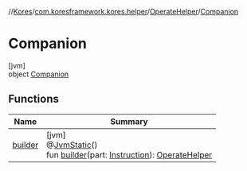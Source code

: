 //[Kores](../../../../index.md)/[com.koresframework.kores.helper](../../index.md)/[OperateHelper](../index.md)/[Companion](index.md)

# Companion

[jvm]\
object [Companion](index.md)

## Functions

| Name | Summary |
|---|---|
| [builder](builder.md) | [jvm]<br>@[JvmStatic](https://kotlinlang.org/api/latest/jvm/stdlib/kotlin.jvm/-jvm-static/index.html)()<br>fun [builder](builder.md)(part: [Instruction](../../../com.koresframework.kores/-instruction/index.md)): [OperateHelper](../index.md) |
